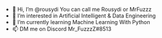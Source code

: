 - 👋 Hi, I’m @rousydi You can call me Rousydi or MrFuzzz
- 👀 I’m interested in Artificial Intelligent & Data Engineering
- 🌱 I’m currently learning Machine Learning With Python
- 📫 DM me on Discord Mr_FuzzzZ#8513
